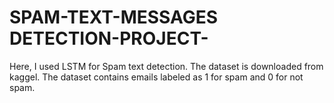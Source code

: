 # SPAM-TEXT-MESSAGES DETECTION-PROJECT-
Here, I used LSTM for Spam text detection. The dataset is downloaded from kaggel. The dataset contains emails labeled as 1 for spam and 0 for not spam.
